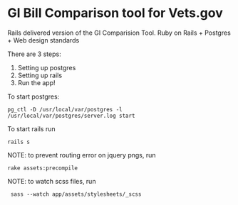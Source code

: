 # GI Bill Comparison tool for Vets.gov
Rails delivered version of the GI Comparision Tool. Ruby on Rails + Postgres + Web design standards

There are 3 steps:
  1. Setting up postgres
  2. Setting up rails
  3. Run the app!

To start postgres: 

```
pg_ctl -D /usr/local/var/postgres -l /usr/local/var/postgres/server.log start
```

To start rails run
```
rails s
```

NOTE: to prevent routing error on jquery pngs, run 
```
rake assets:precompile
``` 

NOTE: to watch scss files, run 
```
 sass --watch app/assets/stylesheets/_scss
``` 
